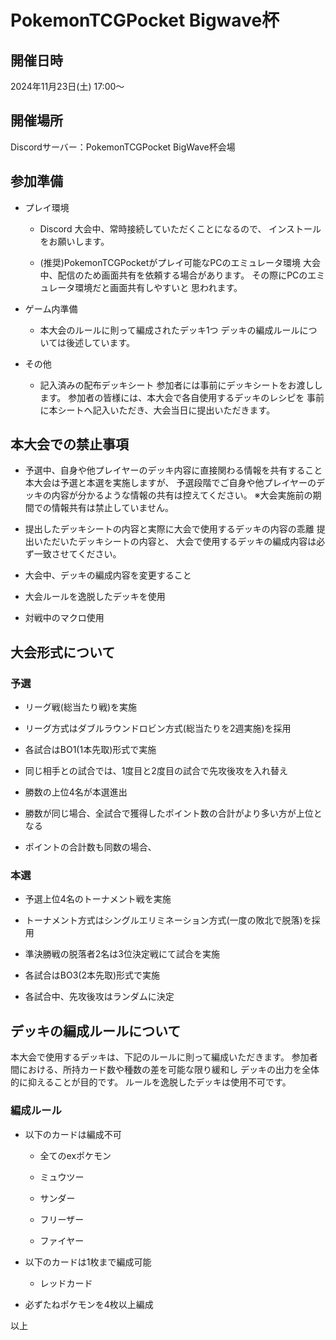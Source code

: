 ﻿# PokemonTCGPocket Bigwave杯
## 開催日時
2024年11月23日(土) 17:00～

## 開催場所
Discordサーバー：PokemonTCGPocket BigWave杯会場


## 参加準備
- プレイ環境
	- Discord
		大会中、常時接続していただくことになるので、
		インストールをお願いします。
		
	- (推奨)PokemonTCGPocketがプレイ可能なPCのエミュレータ環境
		大会中、配信のため画面共有を依頼する場合があります。
		その際にPCのエミュレータ環境だと画面共有しやすいと
		思われます。

- ゲーム内準備
	- 本大会のルールに則って編成されたデッキ1つ
		デッキの編成ルールについては後述しています。
		
- その他
	- 記入済みの配布デッキシート
		参加者には事前にデッキシートをお渡しします。
		参加者の皆様には、本大会で各自使用するデッキのレシピを
		事前に本シートへ記入いただき、大会当日に提出いただきます。

## 本大会での禁止事項
- 予選中、自身や他プレイヤーのデッキ内容に直接関わる情報を共有すること
	本大会は予選と本選を実施しますが、
	予選段階でご自身や他プレイヤーのデッキの内容が分かるような情報の共有は控えてください。
	※大会実施前の期間での情報共有は禁止していません。
	
- 提出したデッキシートの内容と実際に大会で使用するデッキの内容の乖離
	提出いただいたデッキシートの内容と、
	大会で使用するデッキの編成内容は必ず一致させてください。

- 大会中、デッキの編成内容を変更すること

- 大会ルールを逸脱したデッキを使用

- 対戦中のマクロ使用

## 大会形式について

### 予選
- リーグ戦(総当たり戦)を実施

- リーグ方式はダブルラウンドロビン方式(総当たりを2週実施)を採用

- 各試合はBO1(1本先取)形式で実施

- 同じ相手との試合では、1度目と2度目の試合で先攻後攻を入れ替え

- 勝数の上位4名が本選進出

- 勝数が同じ場合、全試合で獲得したポイント数の合計がより多い方が上位となる

- ポイントの合計数も同数の場合、

### 本選
- 予選上位4名のトーナメント戦を実施

- トーナメント方式はシングルエリミネーション方式(一度の敗北で脱落)を採用

- 準決勝戦の脱落者2名は3位決定戦にて試合を実施

- 各試合はBO3(2本先取)形式で実施

- 各試合中、先攻後攻はランダムに決定

## デッキの編成ルールについて
本大会で使用するデッキは、下記のルールに則って編成いただきます。
参加者間における、所持カード数や種数の差を可能な限り緩和し
デッキの出力を全体的に抑えることが目的です。
ルールを逸脱したデッキは使用不可です。

### 編成ルール
- 以下のカードは編成不可
	- 全てのexポケモン

	- ミュウツー

	- サンダー

	- フリーザー

	- ファイヤー

- 以下のカードは1枚まで編成可能
	- レッドカード

- 必ずたねポケモンを4枚以上編成

以上